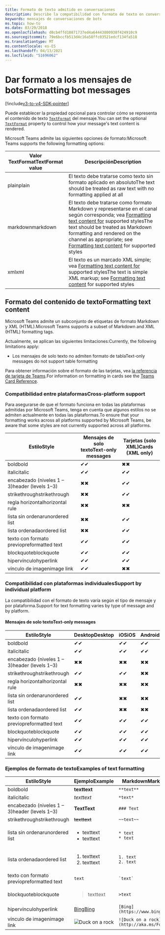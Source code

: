 ```yaml
---
title: Formato de texto admitido en conversaciones
description: Describe la compatibilidad con formato de texto en conversaciones de bots
keywords: mensajes de conversaciones de bots
ms.topic: how-to
ms.date: 03/29/2018
ms.openlocfilehash: d8cb4ffd18871737ed4a64443800938f424910c9
ms.sourcegitcommit: 79e6bccfb513d4c16a58ffc03521edcf134fa518
ms.translationtype: MT
ms.contentlocale: es-ES
ms.lasthandoff: 04/13/2021
ms.locfileid: "51696062"
---
```

# <a name="formatting-bot-messages"></a><span data-ttu-id="18150-104">Dar formato a los mensajes de bots</span><span class="sxs-lookup"><span data-stu-id="18150-104">Formatting bot messages</span></span>

[!include[v3-to-v4-SDK-pointer](~/includes/v3-to-v4-pointer-bots.md)]

<span data-ttu-id="18150-105">Puede establecer la propiedad opcional para controlar cómo se representa el contenido de texto [`TextFormat`](https://docs.microsoft.com/bot-framework/dotnet/bot-builder-dotnet-create-messages#customizing-a-message) del mensaje.</span><span class="sxs-lookup"><span data-stu-id="18150-105">You can set the optional [`TextFormat`](https://docs.microsoft.com/bot-framework/dotnet/bot-builder-dotnet-create-messages#customizing-a-message) property to control how your message's text content is rendered.</span></span>

<span data-ttu-id="18150-106">Microsoft Teams admite las siguientes opciones de formato:</span><span class="sxs-lookup"><span data-stu-id="18150-106">Microsoft Teams supports the following formatting options:</span></span>

| <span data-ttu-id="18150-107">Valor TextFormat</span><span class="sxs-lookup"><span data-stu-id="18150-107">TextFormat value</span></span> | <span data-ttu-id="18150-108">Descripción</span><span class="sxs-lookup"><span data-stu-id="18150-108">Description</span></span> |
| --- | --- |
| <span data-ttu-id="18150-109">plain</span><span class="sxs-lookup"><span data-stu-id="18150-109">plain</span></span> | <span data-ttu-id="18150-110">El texto debe tratarse como texto sin formato aplicado en absoluto</span><span class="sxs-lookup"><span data-stu-id="18150-110">The text should be treated as raw text with no formatting applied at all</span></span> |
| <span data-ttu-id="18150-111">markdown</span><span class="sxs-lookup"><span data-stu-id="18150-111">markdown</span></span> | <span data-ttu-id="18150-112">El texto debe tratarse como formato Markdown y representarse en el canal según corresponda; vea [Formatting text content for](#formatting-text-content) supported styles</span><span class="sxs-lookup"><span data-stu-id="18150-112">The text should be treated as Markdown formatting and rendered on the channel as appropriate; see [Formatting text content](#formatting-text-content) for supported styles</span></span> |
| <span data-ttu-id="18150-113">xml</span><span class="sxs-lookup"><span data-stu-id="18150-113">xml</span></span> | <span data-ttu-id="18150-114">El texto es un marcado XML simple; vea [Formatting text content for](#formatting-text-content) supported styles</span><span class="sxs-lookup"><span data-stu-id="18150-114">The text is simple XML markup; see [Formatting text content](#formatting-text-content) for supported styles</span></span> |

## <a name="formatting-text-content"></a><span data-ttu-id="18150-115">Formato del contenido de texto</span><span class="sxs-lookup"><span data-stu-id="18150-115">Formatting text content</span></span>

<span data-ttu-id="18150-116">Microsoft Teams admite un subconjunto de etiquetas de formato Markdown y XML (HTML).</span><span class="sxs-lookup"><span data-stu-id="18150-116">Microsoft Teams supports a subset of Markdown and XML (HTML) formatting tags.</span></span>

<span data-ttu-id="18150-117">Actualmente, se aplican las siguientes limitaciones:</span><span class="sxs-lookup"><span data-stu-id="18150-117">Currently, the following limitations apply:</span></span>

* <span data-ttu-id="18150-118">Los mensajes de solo texto no admiten formato de tabla</span><span class="sxs-lookup"><span data-stu-id="18150-118">Text-only messages do not support table formatting</span></span>

<span data-ttu-id="18150-119">Para obtener información sobre el formato de las tarjetas, vea [la referencia de tarjeta de Teams](~/task-modules-and-cards/cards/cards-reference.md).</span><span class="sxs-lookup"><span data-stu-id="18150-119">For information on formatting in cards see the [Teams Card Reference](~/task-modules-and-cards/cards/cards-reference.md).</span></span>

### <a name="cross-platform-support"></a><span data-ttu-id="18150-120">Compatibilidad entre plataformas</span><span class="sxs-lookup"><span data-stu-id="18150-120">Cross-platform support</span></span>

<span data-ttu-id="18150-121">Para asegurarse de que el formato funciona en todas las plataformas admitidas por Microsoft Teams, tenga en cuenta que algunos estilos no se admiten actualmente en todas las plataformas.</span><span class="sxs-lookup"><span data-stu-id="18150-121">To ensure that your formatting works across all platforms supported by Microsoft Teams, be aware that some styles are not currently supported across all platforms.</span></span>

| <span data-ttu-id="18150-122">Estilo</span><span class="sxs-lookup"><span data-stu-id="18150-122">Style</span></span>                     | <span data-ttu-id="18150-123">Mensajes de solo texto</span><span class="sxs-lookup"><span data-stu-id="18150-123">Text-only messages</span></span> | <span data-ttu-id="18150-124">Tarjetas (solo XML)</span><span class="sxs-lookup"><span data-stu-id="18150-124">Cards (XML only)</span></span> |
|---------------------------|--------------------|------------------|
| <span data-ttu-id="18150-125">bold</span><span class="sxs-lookup"><span data-stu-id="18150-125">bold</span></span>                      | <span data-ttu-id="18150-126">✔</span><span class="sxs-lookup"><span data-stu-id="18150-126">✔</span></span>                  | <span data-ttu-id="18150-127">✖</span><span class="sxs-lookup"><span data-stu-id="18150-127">✖</span></span>                |
| <span data-ttu-id="18150-128">italic</span><span class="sxs-lookup"><span data-stu-id="18150-128">italic</span></span>                    | <span data-ttu-id="18150-129">✔</span><span class="sxs-lookup"><span data-stu-id="18150-129">✔</span></span>                  | <span data-ttu-id="18150-130">✔</span><span class="sxs-lookup"><span data-stu-id="18150-130">✔</span></span>                |
| <span data-ttu-id="18150-131">encabezado (niveles 1 &ndash; 3)</span><span class="sxs-lookup"><span data-stu-id="18150-131">header (levels 1&ndash;3)</span></span> | <span data-ttu-id="18150-132">✖</span><span class="sxs-lookup"><span data-stu-id="18150-132">✖</span></span>                  | <span data-ttu-id="18150-133">✔</span><span class="sxs-lookup"><span data-stu-id="18150-133">✔</span></span>                |
| <span data-ttu-id="18150-134">strikethrough</span><span class="sxs-lookup"><span data-stu-id="18150-134">strikethrough</span></span>             | <span data-ttu-id="18150-135">✖</span><span class="sxs-lookup"><span data-stu-id="18150-135">✖</span></span>                  | <span data-ttu-id="18150-136">✔</span><span class="sxs-lookup"><span data-stu-id="18150-136">✔</span></span>                |
| <span data-ttu-id="18150-137">regla horizontal</span><span class="sxs-lookup"><span data-stu-id="18150-137">horizontal rule</span></span>           | <span data-ttu-id="18150-138">✖</span><span class="sxs-lookup"><span data-stu-id="18150-138">✖</span></span>                  | <span data-ttu-id="18150-139">✖</span><span class="sxs-lookup"><span data-stu-id="18150-139">✖</span></span>                |
| <span data-ttu-id="18150-140">lista sin ordenar</span><span class="sxs-lookup"><span data-stu-id="18150-140">unordered list</span></span>            | <span data-ttu-id="18150-141">✖</span><span class="sxs-lookup"><span data-stu-id="18150-141">✖</span></span>                  | <span data-ttu-id="18150-142">✔</span><span class="sxs-lookup"><span data-stu-id="18150-142">✔</span></span>                |
| <span data-ttu-id="18150-143">lista ordenada</span><span class="sxs-lookup"><span data-stu-id="18150-143">ordered list</span></span>              | <span data-ttu-id="18150-144">✖</span><span class="sxs-lookup"><span data-stu-id="18150-144">✖</span></span>                  | <span data-ttu-id="18150-145">✔</span><span class="sxs-lookup"><span data-stu-id="18150-145">✔</span></span>                |
| <span data-ttu-id="18150-146">texto con formato previo</span><span class="sxs-lookup"><span data-stu-id="18150-146">preformatted text</span></span>         | <span data-ttu-id="18150-147">✔</span><span class="sxs-lookup"><span data-stu-id="18150-147">✔</span></span>                  | <span data-ttu-id="18150-148">✔</span><span class="sxs-lookup"><span data-stu-id="18150-148">✔</span></span>                |
| <span data-ttu-id="18150-149">blockquote</span><span class="sxs-lookup"><span data-stu-id="18150-149">blockquote</span></span>                | <span data-ttu-id="18150-150">✔</span><span class="sxs-lookup"><span data-stu-id="18150-150">✔</span></span>                  | <span data-ttu-id="18150-151">✔</span><span class="sxs-lookup"><span data-stu-id="18150-151">✔</span></span>                |
| <span data-ttu-id="18150-152">hipervínculo</span><span class="sxs-lookup"><span data-stu-id="18150-152">hyperlink</span></span>                 | <span data-ttu-id="18150-153">✔</span><span class="sxs-lookup"><span data-stu-id="18150-153">✔</span></span>                  | <span data-ttu-id="18150-154">✔</span><span class="sxs-lookup"><span data-stu-id="18150-154">✔</span></span>                |
| <span data-ttu-id="18150-155">vínculo de imagen</span><span class="sxs-lookup"><span data-stu-id="18150-155">image link</span></span>                | <span data-ttu-id="18150-156">✔</span><span class="sxs-lookup"><span data-stu-id="18150-156">✔</span></span>                  | <span data-ttu-id="18150-157">✖</span><span class="sxs-lookup"><span data-stu-id="18150-157">✖</span></span>                |

### <a name="support-by-individual-platform"></a><span data-ttu-id="18150-158">Compatibilidad con plataformas individuales</span><span class="sxs-lookup"><span data-stu-id="18150-158">Support by individual platform</span></span>

<span data-ttu-id="18150-159">La compatibilidad con el formato de texto varía según el tipo de mensaje y por plataforma.</span><span class="sxs-lookup"><span data-stu-id="18150-159">Support for text formatting varies by type of message and by platform.</span></span>

#### <a name="text-only-messages"></a><span data-ttu-id="18150-160">Mensajes de solo texto</span><span class="sxs-lookup"><span data-stu-id="18150-160">Text-only messages</span></span>

| <span data-ttu-id="18150-161">Estilo</span><span class="sxs-lookup"><span data-stu-id="18150-161">Style</span></span>                     | <span data-ttu-id="18150-162">Desktop</span><span class="sxs-lookup"><span data-stu-id="18150-162">Desktop</span></span> | <span data-ttu-id="18150-163">iOS</span><span class="sxs-lookup"><span data-stu-id="18150-163">iOS</span></span> | <span data-ttu-id="18150-164">Android</span><span class="sxs-lookup"><span data-stu-id="18150-164">Android</span></span> |
|---------------------------|---------|-----|---------|
| <span data-ttu-id="18150-165">bold</span><span class="sxs-lookup"><span data-stu-id="18150-165">bold</span></span>                      | <span data-ttu-id="18150-166">✔</span><span class="sxs-lookup"><span data-stu-id="18150-166">✔</span></span>       | <span data-ttu-id="18150-167">✔</span><span class="sxs-lookup"><span data-stu-id="18150-167">✔</span></span>   | <span data-ttu-id="18150-168">✔</span><span class="sxs-lookup"><span data-stu-id="18150-168">✔</span></span>       |
| <span data-ttu-id="18150-169">italic</span><span class="sxs-lookup"><span data-stu-id="18150-169">italic</span></span>                    | <span data-ttu-id="18150-170">✔</span><span class="sxs-lookup"><span data-stu-id="18150-170">✔</span></span>       | <span data-ttu-id="18150-171">✔</span><span class="sxs-lookup"><span data-stu-id="18150-171">✔</span></span>   | <span data-ttu-id="18150-172">✔</span><span class="sxs-lookup"><span data-stu-id="18150-172">✔</span></span>       |
| <span data-ttu-id="18150-173">encabezado (niveles 1 &ndash; 3)</span><span class="sxs-lookup"><span data-stu-id="18150-173">header (levels 1&ndash;3)</span></span> | <span data-ttu-id="18150-174">✖</span><span class="sxs-lookup"><span data-stu-id="18150-174">✖</span></span>       | <span data-ttu-id="18150-175">✖</span><span class="sxs-lookup"><span data-stu-id="18150-175">✖</span></span>   | <span data-ttu-id="18150-176">✖</span><span class="sxs-lookup"><span data-stu-id="18150-176">✖</span></span>       |
| <span data-ttu-id="18150-177">strikethrough</span><span class="sxs-lookup"><span data-stu-id="18150-177">strikethrough</span></span>             | <span data-ttu-id="18150-178">✔</span><span class="sxs-lookup"><span data-stu-id="18150-178">✔</span></span>       | <span data-ttu-id="18150-179">✔</span><span class="sxs-lookup"><span data-stu-id="18150-179">✔</span></span>   | <span data-ttu-id="18150-180">✖</span><span class="sxs-lookup"><span data-stu-id="18150-180">✖</span></span>       |
| <span data-ttu-id="18150-181">regla horizontal</span><span class="sxs-lookup"><span data-stu-id="18150-181">horizontal rule</span></span>           | <span data-ttu-id="18150-182">✖</span><span class="sxs-lookup"><span data-stu-id="18150-182">✖</span></span>       | <span data-ttu-id="18150-183">✖</span><span class="sxs-lookup"><span data-stu-id="18150-183">✖</span></span>   | <span data-ttu-id="18150-184">✖</span><span class="sxs-lookup"><span data-stu-id="18150-184">✖</span></span>       |
| <span data-ttu-id="18150-185">lista sin ordenar</span><span class="sxs-lookup"><span data-stu-id="18150-185">unordered list</span></span>            | <span data-ttu-id="18150-186">✔</span><span class="sxs-lookup"><span data-stu-id="18150-186">✔</span></span>       | <span data-ttu-id="18150-187">✖</span><span class="sxs-lookup"><span data-stu-id="18150-187">✖</span></span>   | <span data-ttu-id="18150-188">✖</span><span class="sxs-lookup"><span data-stu-id="18150-188">✖</span></span>       |
| <span data-ttu-id="18150-189">lista ordenada</span><span class="sxs-lookup"><span data-stu-id="18150-189">ordered list</span></span>              | <span data-ttu-id="18150-190">✔</span><span class="sxs-lookup"><span data-stu-id="18150-190">✔</span></span>       | <span data-ttu-id="18150-191">✖</span><span class="sxs-lookup"><span data-stu-id="18150-191">✖</span></span>   | <span data-ttu-id="18150-192">✖</span><span class="sxs-lookup"><span data-stu-id="18150-192">✖</span></span>       |
| <span data-ttu-id="18150-193">texto con formato previo</span><span class="sxs-lookup"><span data-stu-id="18150-193">preformatted text</span></span>         | <span data-ttu-id="18150-194">✔</span><span class="sxs-lookup"><span data-stu-id="18150-194">✔</span></span>       | <span data-ttu-id="18150-195">✔</span><span class="sxs-lookup"><span data-stu-id="18150-195">✔</span></span>   | <span data-ttu-id="18150-196">✔</span><span class="sxs-lookup"><span data-stu-id="18150-196">✔</span></span>       |
| <span data-ttu-id="18150-197">blockquote</span><span class="sxs-lookup"><span data-stu-id="18150-197">blockquote</span></span>                | <span data-ttu-id="18150-198">✔</span><span class="sxs-lookup"><span data-stu-id="18150-198">✔</span></span>       | <span data-ttu-id="18150-199">✔</span><span class="sxs-lookup"><span data-stu-id="18150-199">✔</span></span>   | <span data-ttu-id="18150-200">✔</span><span class="sxs-lookup"><span data-stu-id="18150-200">✔</span></span>       |
| <span data-ttu-id="18150-201">hipervínculo</span><span class="sxs-lookup"><span data-stu-id="18150-201">hyperlink</span></span>                 | <span data-ttu-id="18150-202">✔</span><span class="sxs-lookup"><span data-stu-id="18150-202">✔</span></span>       | <span data-ttu-id="18150-203">✔</span><span class="sxs-lookup"><span data-stu-id="18150-203">✔</span></span>   | <span data-ttu-id="18150-204">✔</span><span class="sxs-lookup"><span data-stu-id="18150-204">✔</span></span>       |
| <span data-ttu-id="18150-205">vínculo de imagen</span><span class="sxs-lookup"><span data-stu-id="18150-205">image link</span></span>                | <span data-ttu-id="18150-206">✔</span><span class="sxs-lookup"><span data-stu-id="18150-206">✔</span></span>       | <span data-ttu-id="18150-207">✔</span><span class="sxs-lookup"><span data-stu-id="18150-207">✔</span></span>   | <span data-ttu-id="18150-208">✔</span><span class="sxs-lookup"><span data-stu-id="18150-208">✔</span></span>       |

### <a name="examples-of-text-formatting"></a><span data-ttu-id="18150-209">Ejemplos de formato de texto</span><span class="sxs-lookup"><span data-stu-id="18150-209">Examples of text formatting</span></span>

| <span data-ttu-id="18150-210">Estilo</span><span class="sxs-lookup"><span data-stu-id="18150-210">Style</span></span> | <span data-ttu-id="18150-211">Ejemplo</span><span class="sxs-lookup"><span data-stu-id="18150-211">Example</span></span> | <span data-ttu-id="18150-212">Markdown</span><span class="sxs-lookup"><span data-stu-id="18150-212">Markdown</span></span> | <span data-ttu-id="18150-213">XML (HTML)</span><span class="sxs-lookup"><span data-stu-id="18150-213">XML (HTML)</span></span> |
| --- | --- | --- | --- |
| <span data-ttu-id="18150-214">bold</span><span class="sxs-lookup"><span data-stu-id="18150-214">bold</span></span> | <span data-ttu-id="18150-215">**text**</span><span class="sxs-lookup"><span data-stu-id="18150-215">**text**</span></span> | `**text**` | `<strong>text</strong>` |
| <span data-ttu-id="18150-216">italic</span><span class="sxs-lookup"><span data-stu-id="18150-216">italic</span></span> | <span data-ttu-id="18150-217">*text*</span><span class="sxs-lookup"><span data-stu-id="18150-217">*text*</span></span> | `*text*` | `<em>text</em>` |
| <span data-ttu-id="18150-218">encabezado (niveles 1 &ndash; 3)</span><span class="sxs-lookup"><span data-stu-id="18150-218">header (levels 1&ndash;3)</span></span> | <span data-ttu-id="18150-219">**Text**</span><span class="sxs-lookup"><span data-stu-id="18150-219">**Text**</span></span> | `### Text` | `<h3>Text</h3>` |
| <span data-ttu-id="18150-220">strikethrough</span><span class="sxs-lookup"><span data-stu-id="18150-220">strikethrough</span></span> | <span data-ttu-id="18150-221">~~text~~</span><span class="sxs-lookup"><span data-stu-id="18150-221">~~text~~</span></span> | `~~text~~` | `<strike>text</strike>` |
| <span data-ttu-id="18150-222">lista sin ordenar</span><span class="sxs-lookup"><span data-stu-id="18150-222">unordered list</span></span> | <ul><li><span data-ttu-id="18150-223">text</span><span class="sxs-lookup"><span data-stu-id="18150-223">text</span></span></li><li><span data-ttu-id="18150-224">text</span><span class="sxs-lookup"><span data-stu-id="18150-224">text</span></span></li></ul> | `* text`<br>`* text` | `<ul><li>text</li><li>text</li></ul>` |
| <span data-ttu-id="18150-225">lista ordenada</span><span class="sxs-lookup"><span data-stu-id="18150-225">ordered list</span></span> | <ol><li><span data-ttu-id="18150-226">text</span><span class="sxs-lookup"><span data-stu-id="18150-226">text</span></span></li><li><span data-ttu-id="18150-227">text</span><span class="sxs-lookup"><span data-stu-id="18150-227">text</span></span></li></ol> | `1. text`<br>`2. text` | `<ol><li>text</li><li>text</li></ol>` |
| <span data-ttu-id="18150-228">texto con formato previo</span><span class="sxs-lookup"><span data-stu-id="18150-228">preformatted text</span></span> | `text` | `` `text` `` | `<pre>text</pre>` |
| <span data-ttu-id="18150-229">blockquote</span><span class="sxs-lookup"><span data-stu-id="18150-229">blockquote</span></span> | <blockquote><span data-ttu-id="18150-230">text</span><span class="sxs-lookup"><span data-stu-id="18150-230">text</span></span></blockquote> | `>text` | `<blockquote>text</blockquote>` |
| <span data-ttu-id="18150-231">hipervínculo</span><span class="sxs-lookup"><span data-stu-id="18150-231">hyperlink</span></span> | [<span data-ttu-id="18150-232">Bing</span><span class="sxs-lookup"><span data-stu-id="18150-232">Bing</span></span>](https://www.bing.com/) | `[Bing](https://www.bing.com/)` | `<a href="https://www.bing.com/">Bing</a>` |
| <span data-ttu-id="18150-233">vínculo de imagen</span><span class="sxs-lookup"><span data-stu-id="18150-233">image link</span></span> | <img src="https://aka.ms/Fo983c" alt="Duck on a rock"></img> | `![Duck on a rock](http://aka.ms/Fo983c)` | `<img src="http://aka.ms/Fo983c" alt="Duck on a rock"></img>` |
